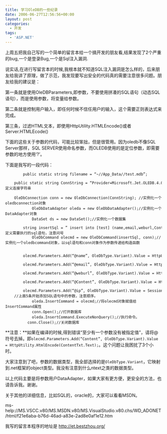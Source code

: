 ```yaml
---
title: 学习OleDB的一些纪录
date: 2006-06-27T12:56:56+00:00
layout: post
categories:
  - 开发
tags:
  - 'ASP.NET'
---
```

上周五把我自己写的一个简单的留言本给一个搞开发的朋友看,结果发现了2个严重的bug,一个是登录Bug,一个是Sql注入漏洞.

说实话,在进行写留言本的时候,我根本就不知道SQL注入漏洞是怎么样的，后来朋友给我讲了原理，做了示范，我发现要写出安全的代码真的需要注意很多问题。朋友给我的建议是：

第一条就是使用OleDBParameters,即参数，不要使用拼凑的SQL语句（动态SQL语句），而是使用参数，将变量给参数。

第二条就是控制用户输入，即任何时候不信任用户的输入，这个需要正则表达式来完成。

第三条，过滤HTML文本，即使用HttpUtility.HTMLEncode()或者Server.HTMLEcode()

下面的这些关于参数的代码，可能比较笨拙，但是很管用。因为oledb不像SQL Server那样，SQL SERVER使用命名参数，而OLEDB使用的是定位参数，即需要参数的地方使用‘?’。

下面是我写的一段代码：
```
        public static string filename = “~//App_Data//test.mdb”;
        public static string ConnString = “Provider=Microsoft.Jet.OLEDB.4.0;Data Source=” + HttpContext.Current.Server.MapPath(filename);//定义连接字符串

    OleDbConnection conn = new OleDbConnection(ConnString); //实例化一个oledbconnection对象
            OleDbDataAdapter oleda = new OleDbDataAdapter();//实例化一个DataAdapter对象
            DataSet ds = new DataSet();//实例化一个数据集
            string insertSql = ” insert into [test] (name,email,weburl,Content,ip) VALUES (?,?,?,?,?)”;//定义需要执行的sql语句，注意问号
            OleDbCommand olecmd = new OleDbCommand(insertSql, conn);//实例化一个oledbcommand对象，以sql语句和conn对象作为参数传递给构造函数

            olecmd.Parameters.Add(“@name”, OleDbType.Variant).Value = HttpUtility.HtmlEncode(nameTxt.Text);
            olecmd.Parameters.Add(“@email”, OleDbType.Variant).Value = HttpUtility.HtmlEncode(emailTxt.Text);
            olecmd.Parameters.Add(“@weburl”, OleDbType.Variant).Value = HttpUtility.HtmlEncode(weburlTxt.Text);
            olecmd.Parameters.Add(“@Content”, OleDbType.Variant).Value = HttpUtility.HtmlEncode(ContentTxt.Text);
            olecmd.Parameters.Add(“@ip”, OleDbType.Variant).Value = Session[“IP”].ToString();
    //上面5条开始添加SQL语句中的参数，注意顺序。
            oleda.InsertCommand = olecmd;//将olecmd对象赋值给InsertCommand属性
            conn.Open();//打开数据库
            oleda.InsertCommand.ExecuteNonQuery();//执行命令。
          conn.Close();//关闭数据库
```

**注意：**如果在编译的时候,得到错误“至少有一个参数没有被指定值”，请将@符号去掉。即`olecmd.Parameters.Add(“Content”, OleDbType.Variant).Value = HttpUtility.HtmlEncode(ContentTxt.Text);`。这个问题让我困扰了3个小时。

大家注意到了吧，参数的数据类型，我全部选择的是`OleDbType.Variant`，它映射到.net框架的object类型。我没有注意到什么ntext之类的数据类型。

以上代码主要是将参数用户DataAdapter，如果大家有更方便，更安全的方法，也请告诉我。谢谢。

关于其他的详细信息，比如SQL的，oracle的，大家可以看看MSDN。

ms-help://MS.VSCC.v80/MS.MSDN.v80/MS.VisualStudio.v80.chs/WD_ADONET/html/f21e6aba-b76d-46ad-a83e-2ad8e0af1e12.htm

我写的留言本程序的地址是 <http://et.bestzhou.org/>